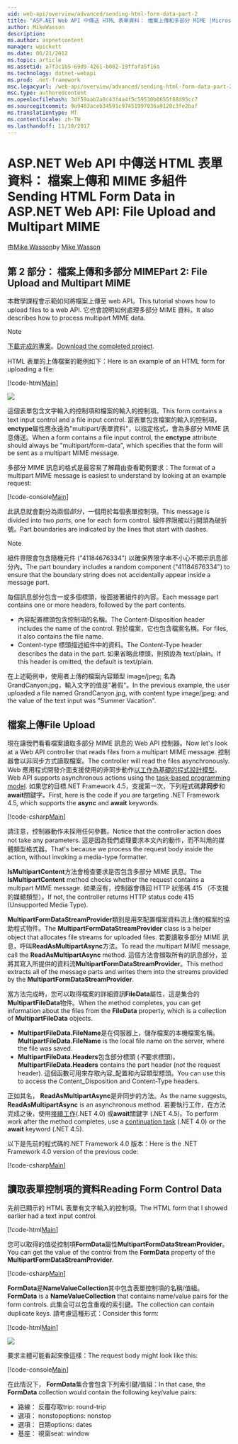 ```yaml
---
uid: web-api/overview/advanced/sending-html-form-data-part-2
title: "ASP.NET Web API 中傳送 HTML 表單資料： 檔案上傳和多部分 MIME |Microsoft 文件"
author: MikeWasson
description: 
ms.author: aspnetcontent
manager: wpickett
ms.date: 06/21/2012
ms.topic: article
ms.assetid: a7f3c1b5-69d9-4261-b082-19ffafa5f16a
ms.technology: dotnet-webapi
ms.prod: .net-framework
msc.legacyurl: /web-api/overview/advanced/sending-html-form-data-part-2
msc.type: authoredcontent
ms.openlocfilehash: 3df59aab2a0c43f4a4f5c59530b0655f68d95cc7
ms.sourcegitcommit: 9a9483aceb34591c97451997036a9120c3fe2baf
ms.translationtype: MT
ms.contentlocale: zh-TW
ms.lasthandoff: 11/10/2017
---
```

<a name="sending-html-form-data-in-aspnet-web-api-file-upload-and-multipart-mime"></a><span data-ttu-id="bfe28-102">ASP.NET Web API 中傳送 HTML 表單資料： 檔案上傳和 MIME 多組件</span><span class="sxs-lookup"><span data-stu-id="bfe28-102">Sending HTML Form Data in ASP.NET Web API: File Upload and Multipart MIME</span></span>
====================
<span data-ttu-id="bfe28-103">由[Mike Wasson](https://github.com/MikeWasson)</span><span class="sxs-lookup"><span data-stu-id="bfe28-103">by [Mike Wasson](https://github.com/MikeWasson)</span></span>

## <a name="part-2-file-upload-and-multipart-mime"></a><span data-ttu-id="bfe28-104">第 2 部分： 檔案上傳和多部分 MIME</span><span class="sxs-lookup"><span data-stu-id="bfe28-104">Part 2: File Upload and Multipart MIME</span></span>

<span data-ttu-id="bfe28-105">本教學課程會示範如何將檔案上傳至 web API。</span><span class="sxs-lookup"><span data-stu-id="bfe28-105">This tutorial shows how to upload files to a web API.</span></span> <span data-ttu-id="bfe28-106">它也會說明如何處理多部分 MIME 資料。</span><span class="sxs-lookup"><span data-stu-id="bfe28-106">It also describes how to process multipart MIME data.</span></span>

> [!NOTE]
> <span data-ttu-id="bfe28-107">[下載完成的專案](https://code.msdn.microsoft.com/ASPNET-Web-API-File-Upload-a8c0fb0d)。</span><span class="sxs-lookup"><span data-stu-id="bfe28-107">[Download the completed project](https://code.msdn.microsoft.com/ASPNET-Web-API-File-Upload-a8c0fb0d).</span></span>


<span data-ttu-id="bfe28-108">HTML 表單的上傳檔案的範例如下：</span><span class="sxs-lookup"><span data-stu-id="bfe28-108">Here is an example of an HTML form for uploading a file:</span></span>

[!code-html[Main](sending-html-form-data-part-2/samples/sample1.html)]

![](sending-html-form-data-part-2/_static/image1.png)

<span data-ttu-id="bfe28-109">這個表單包含文字輸入的控制項和檔案的輸入的控制項。</span><span class="sxs-lookup"><span data-stu-id="bfe28-109">This form contains a text input control and a file input control.</span></span> <span data-ttu-id="bfe28-110">當表單包含檔案的輸入的控制項， **enctype**屬性應永遠為&quot;multipart/表單資料&quot;，以指定格式，會為多部分 MIME 訊息傳送。</span><span class="sxs-lookup"><span data-stu-id="bfe28-110">When a form contains a file input control, the **enctype** attribute should always be &quot;multipart/form-data&quot;, which specifies that the form will be sent as a multipart MIME message.</span></span>

<span data-ttu-id="bfe28-111">多部分 MIME 訊息的格式是最容易了解藉由查看範例要求：</span><span class="sxs-lookup"><span data-stu-id="bfe28-111">The format of a multipart MIME message is easiest to understand by looking at an example request:</span></span>

[!code-console[Main](sending-html-form-data-part-2/samples/sample2.cmd)]

<span data-ttu-id="bfe28-112">此訊息就會劃分為兩個*部分*，一個用於每個表單控制項。</span><span class="sxs-lookup"><span data-stu-id="bfe28-112">This message is divided into two *parts*, one for each form control.</span></span> <span data-ttu-id="bfe28-113">組件界限被以行開頭為破折號。</span><span class="sxs-lookup"><span data-stu-id="bfe28-113">Part boundaries are indicated by the lines that start with dashes.</span></span>

> [!NOTE]
> <span data-ttu-id="bfe28-114">組件界限會包含隨機元件 (&quot;41184676334&quot;) 以確保界限字串不小心不顯示訊息部分內。</span><span class="sxs-lookup"><span data-stu-id="bfe28-114">The part boundary includes a random component (&quot;41184676334&quot;) to ensure that the boundary string does not accidentally appear inside a message part.</span></span>


<span data-ttu-id="bfe28-115">每個訊息部分包含一或多個標頭，後面接著組件的內容。</span><span class="sxs-lookup"><span data-stu-id="bfe28-115">Each message part contains one or more headers, followed by the part contents.</span></span>

- <span data-ttu-id="bfe28-116">內容配置標頭包含控制項的名稱。</span><span class="sxs-lookup"><span data-stu-id="bfe28-116">The Content-Disposition header includes the name of the control.</span></span> <span data-ttu-id="bfe28-117">對於檔案，它也包含檔案名稱。</span><span class="sxs-lookup"><span data-stu-id="bfe28-117">For files, it also contains the file name.</span></span>
- <span data-ttu-id="bfe28-118">Content-type 標頭描述組件中的資料。</span><span class="sxs-lookup"><span data-stu-id="bfe28-118">The Content-Type header describes the data in the part.</span></span> <span data-ttu-id="bfe28-119">如果省略此標頭，則預設為 text/plain。</span><span class="sxs-lookup"><span data-stu-id="bfe28-119">If this header is omitted, the default is text/plain.</span></span>

<span data-ttu-id="bfe28-120">在上述範例中，使用者上傳的檔案內容類型 image/jpeg; 名為 GrandCanyon.jpg，輸入文字的值是&quot;暑假&quot;。</span><span class="sxs-lookup"><span data-stu-id="bfe28-120">In the previous example, the user uploaded a file named GrandCanyon.jpg, with content type image/jpeg; and the value of the text input was &quot;Summer Vacation&quot;.</span></span>

## <a name="file-upload"></a><span data-ttu-id="bfe28-121">檔案上傳</span><span class="sxs-lookup"><span data-stu-id="bfe28-121">File Upload</span></span>

<span data-ttu-id="bfe28-122">現在讓我們看看檔案讀取多部分 MIME 訊息的 Web API 控制器。</span><span class="sxs-lookup"><span data-stu-id="bfe28-122">Now let's look at a Web API controller that reads files from a multipart MIME message.</span></span> <span data-ttu-id="bfe28-123">控制器會以非同步方式讀取檔案。</span><span class="sxs-lookup"><span data-stu-id="bfe28-123">The controller will read the files asynchronously.</span></span> <span data-ttu-id="bfe28-124">Web 應用程式開發介面支援使用的非同步動作[以工作為基礎的程式設計模型](https://msdn.microsoft.com/library/dd460693.aspx)。</span><span class="sxs-lookup"><span data-stu-id="bfe28-124">Web API supports asynchronous actions using the [task-based programming model](https://msdn.microsoft.com/library/dd460693.aspx).</span></span> <span data-ttu-id="bfe28-125">如果您的目標.NET Framework 4.5，支援第一次，下列程式碼**非同步**和**await**關鍵字。</span><span class="sxs-lookup"><span data-stu-id="bfe28-125">First, here is the code if you are targeting .NET Framework 4.5, which supports the **async** and **await** keywords.</span></span>

[!code-csharp[Main](sending-html-form-data-part-2/samples/sample3.cs)]

<span data-ttu-id="bfe28-126">請注意，控制器動作未採用任何參數。</span><span class="sxs-lookup"><span data-stu-id="bfe28-126">Notice that the controller action does not take any parameters.</span></span> <span data-ttu-id="bfe28-127">這是因為我們處理要求本文內的動作，而不叫用的媒體類型格式器。</span><span class="sxs-lookup"><span data-stu-id="bfe28-127">That's because we process the request body inside the action, without invoking a media-type formatter.</span></span>

<span data-ttu-id="bfe28-128">**IsMultipartContent**方法會檢查要求是否包含多部分 MIME 訊息。</span><span class="sxs-lookup"><span data-stu-id="bfe28-128">The **IsMultipartContent** method checks whether the request contains a multipart MIME message.</span></span> <span data-ttu-id="bfe28-129">如果沒有，控制器會傳回 HTTP 狀態碼 415 （不支援的媒體類型）。</span><span class="sxs-lookup"><span data-stu-id="bfe28-129">If not, the controller returns HTTP status code 415 (Unsupported Media Type).</span></span>

<span data-ttu-id="bfe28-130">**MultipartFormDataStreamProvider**類別是用來配置檔案資料流上傳的檔案的協助程式物件。</span><span class="sxs-lookup"><span data-stu-id="bfe28-130">The **MultipartFormDataStreamProvider** class is a helper object that allocates file streams for uploaded files.</span></span> <span data-ttu-id="bfe28-131">若要讀取多部分 MIME 訊息，呼叫**ReadAsMultipartAsync**方法。</span><span class="sxs-lookup"><span data-stu-id="bfe28-131">To read the multipart MIME message, call the **ReadAsMultipartAsync** method.</span></span> <span data-ttu-id="bfe28-132">這個方法會擷取所有的訊息部分，並將其寫入所提供的資料流**MultipartFormDataStreamProvider**。</span><span class="sxs-lookup"><span data-stu-id="bfe28-132">This method extracts all of the message parts and writes them into the streams provided by the **MultipartFormDataStreamProvider**.</span></span>

<span data-ttu-id="bfe28-133">當方法完成時，您可以取得檔案的詳細資訊**FileData**屬性，這是集合的**MultipartFileData**物件。</span><span class="sxs-lookup"><span data-stu-id="bfe28-133">When the method completes, you can get information about the files from the **FileData** property, which is a collection of **MultipartFileData** objects.</span></span>

- <span data-ttu-id="bfe28-134">**MultipartFileData.FileName**是在伺服器上，儲存檔案的本機檔案名稱。</span><span class="sxs-lookup"><span data-stu-id="bfe28-134">**MultipartFileData.FileName** is the local file name on the server, where the file was saved.</span></span>
- <span data-ttu-id="bfe28-135">**MultipartFileData.Headers**包含部分標頭 (*不*要求標頭)。</span><span class="sxs-lookup"><span data-stu-id="bfe28-135">**MultipartFileData.Headers** contains the part header (*not* the request header).</span></span> <span data-ttu-id="bfe28-136">這個函數可用來存取內容\_配置和內容類型標頭。</span><span class="sxs-lookup"><span data-stu-id="bfe28-136">You can use this to access the Content\_Disposition and Content-Type headers.</span></span>

<span data-ttu-id="bfe28-137">正如其名， **ReadAsMultipartAsync**是非同步的方法。</span><span class="sxs-lookup"><span data-stu-id="bfe28-137">As the name suggests, **ReadAsMultipartAsync** is an asynchronous method.</span></span> <span data-ttu-id="bfe28-138">若要執行工作，在方法完成之後，使用[接續工作](https://msdn.microsoft.com/en-us/library/ee372288.aspx)(.NET 4.0) 或**await**關鍵字 (.NET 4.5)。</span><span class="sxs-lookup"><span data-stu-id="bfe28-138">To perform work after the method completes, use a [continuation task](https://msdn.microsoft.com/en-us/library/ee372288.aspx) (.NET 4.0) or the **await** keyword (.NET 4.5).</span></span>

<span data-ttu-id="bfe28-139">以下是先前的程式碼的.NET Framework 4.0 版本：</span><span class="sxs-lookup"><span data-stu-id="bfe28-139">Here is the .NET Framework 4.0 version of the previous code:</span></span>

[!code-csharp[Main](sending-html-form-data-part-2/samples/sample4.cs)]

## <a name="reading-form-control-data"></a><span data-ttu-id="bfe28-140">讀取表單控制項的資料</span><span class="sxs-lookup"><span data-stu-id="bfe28-140">Reading Form Control Data</span></span>

<span data-ttu-id="bfe28-141">先前已顯示的 HTML 表單有文字輸入的控制項。</span><span class="sxs-lookup"><span data-stu-id="bfe28-141">The HTML form that I showed earlier had a text input control.</span></span>

[!code-html[Main](sending-html-form-data-part-2/samples/sample5.html)]

<span data-ttu-id="bfe28-142">您可以取得的值從控制項**FormData**屬性**MultipartFormDataStreamProvider**。</span><span class="sxs-lookup"><span data-stu-id="bfe28-142">You can get the value of the control from the **FormData** property of the **MultipartFormDataStreamProvider**.</span></span>

[!code-csharp[Main](sending-html-form-data-part-2/samples/sample6.cs?highlight=15)]

<span data-ttu-id="bfe28-143">**FormData**是**NameValueCollection**其中包含表單控制項的名稱/值組。</span><span class="sxs-lookup"><span data-stu-id="bfe28-143">**FormData** is a **NameValueCollection** that contains name/value pairs for the form controls.</span></span> <span data-ttu-id="bfe28-144">此集合可以包含重複的索引鍵。</span><span class="sxs-lookup"><span data-stu-id="bfe28-144">The collection can contain duplicate keys.</span></span> <span data-ttu-id="bfe28-145">請考慮這種形式：</span><span class="sxs-lookup"><span data-stu-id="bfe28-145">Consider this form:</span></span>

[!code-html[Main](sending-html-form-data-part-2/samples/sample7.html)]

![](sending-html-form-data-part-2/_static/image2.png)

<span data-ttu-id="bfe28-146">要求主體可能看起來像這樣：</span><span class="sxs-lookup"><span data-stu-id="bfe28-146">The request body might look like this:</span></span>

[!code-console[Main](sending-html-form-data-part-2/samples/sample8.cmd)]

<span data-ttu-id="bfe28-147">在此情況下， **FormData**集合會包含下列索引鍵/值組：</span><span class="sxs-lookup"><span data-stu-id="bfe28-147">In that case, the **FormData** collection would contain the following key/value pairs:</span></span>

- <span data-ttu-id="bfe28-148">路線： 反覆存取</span><span class="sxs-lookup"><span data-stu-id="bfe28-148">trip: round-trip</span></span>
- <span data-ttu-id="bfe28-149">選項： nonstop</span><span class="sxs-lookup"><span data-stu-id="bfe28-149">options: nonstop</span></span>
- <span data-ttu-id="bfe28-150">選項： 日期</span><span class="sxs-lookup"><span data-stu-id="bfe28-150">options: dates</span></span>
- <span data-ttu-id="bfe28-151">基座： 視窗</span><span class="sxs-lookup"><span data-stu-id="bfe28-151">seat: window</span></span>
